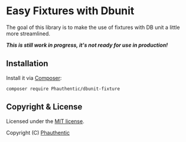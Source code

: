 # Easy Fixtures with Dbunit

The goal of this library is to make the use of fixtures with DB unit a little more streamlined.

***This is still work in progress, it's not ready for use in production!***

## Installation

Install it via [Composer](http://getcomposer.org):

```
composer require Phauthentic/dbunit-fixture
```

## Copyright & License

Licensed under the [MIT license](LICENSE.txt).

Copyright (C) [Phauthentic](https://github.com/Phauthentic)
